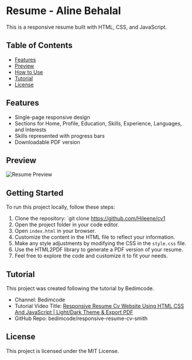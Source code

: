 # Resume - Aline Behalal

This is a responsive resume built with HTML, CSS, and JavaScript.

## Table of Contents

- [Features](#features)
- [Preview](#preview)
- [How to Use](#how-to-use)
- [Tutorial](#tutorial)
- [License](#license)

## Features

- Single-page responsive design
- Sections for Home, Profile, Education, Skills, Experience, Languages, and Interests
- Skills represented with progress bars
- Downloadable PDF version

## Preview

![Resume Preview](https://hileene.github.io/cv1/)

## Getting Started

To run this project locally, follow these steps:

1. Clone the repository: `git clone https://github.com/Hileene/cv1
2. Open the project folder in your code editor.
3. Open `index.html` in your browser.
4. Customize the content in the HTML file to reflect your information.
5. Make any style adjustments by modifying the CSS in the `style.css` file.
6. Use the HTML2PDF library to generate a PDF version of your resume.
7. Feel free to explore the code and customize it to fit your needs.

## Tutorial

This project was created following the tutorial by Bedimcode.

- Channel: Bedimcode
- Tutorial Video Title: [Responsive Resume Cv Website Using HTML CSS And JavaScript | Light/Dark Theme & Export PDF](https://www.youtube.com/watch?v=oYjseP_Qhv4&t=389s)
- GitHub Repo: bedimcode/responsive-resume-cv-smith

## License

This project is licensed under the MIT License.
